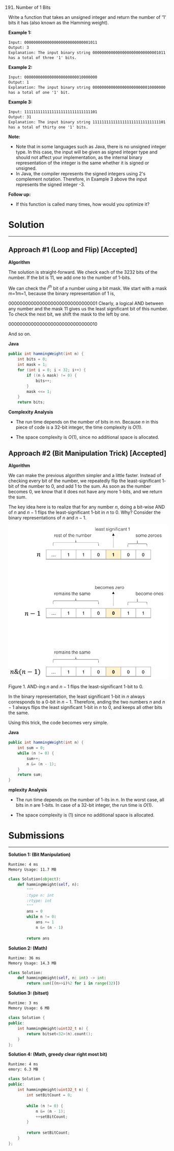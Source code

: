 191. Number of 1 Bits

Write a function that takes an unsigned integer and return the number of '1' bits it has (also known as the Hamming weight).

 

**Example 1:**
```
Input: 00000000000000000000000000001011
Output: 3
Explanation: The input binary string 00000000000000000000000000001011 has a total of three '1' bits.
```

**Example 2:**
```
Input: 00000000000000000000000010000000
Output: 1
Explanation: The input binary string 00000000000000000000000010000000 has a total of one '1' bit.
```

**Example 3:**
```
Input: 11111111111111111111111111111101
Output: 31
Explanation: The input binary string 11111111111111111111111111111101 has a total of thirty one '1' bits.
```

**Note:**

* Note that in some languages such as Java, there is no unsigned integer type. In this case, the input will be given as signed integer type and should not affect your implementation, as the internal binary representation of the integer is the same whether it is signed or unsigned.
* In Java, the compiler represents the signed integers using 2's complement notation. Therefore, in Example 3 above the input represents the signed integer -3.
 

**Follow up:**

* If this function is called many times, how would you optimize it?

# Solution
---
## Approach #1 (Loop and Flip) [Accepted]
**Algorithm**

The solution is straight-forward. We check each of the 3232 bits of the number. If the bit is 11, we add one to the number of $1$-bits.

We can check the $i^{th}$ bit of a number using a bit mask. We start with a mask m=1m=1, because the binary representation of $1$ is,

$00000000000000000000000000000001$ Clearly, a logical AND between any number and the mask 11 gives us the least significant bit of this number. To check the next bit, we shift the mask to the left by one.

$00000000000000000000000000000010$

And so on.

**Java**
```java
public int hammingWeight(int n) {
    int bits = 0;
    int mask = 1;
    for (int i = 0; i < 32; i++) {
        if ((n & mask) != 0) {
            bits++;
        }
        mask <<= 1;
    }
    return bits;
```

**Complexity Analysis**

* The run time depends on the number of bits in nn. Because $n$ in this piece of code is a 32-bit integer, the time complexity is $O(1)$.

* The space complexity is $O(1)$, since no additional space is allocated.

## Approach #2 (Bit Manipulation Trick) [Accepted]
**Algorithm**

We can make the previous algorithm simpler and a little faster. Instead of checking every bit of the number, we repeatedly flip the least-significant $1$-bit of the number to $0$, and add $1$ to the sum. As soon as the number becomes $0$, we know that it does not have any more $1$-bits, and we return the sum.

The key idea here is to realize that for any number $n$, doing a bit-wise AND of $n$ and $n - 1$ flips the least-significant $1$-bit in $n$ to $0$. Why? Consider the binary representations of $n$ and $n - 1$.

![191_Number_Of_Bits.png](img/191_Number_Of_Bits.png)

Figure 1. AND-ing $n$ and $n-1$ flips the least-significant $1$-bit to 0.

In the binary representation, the least significant $1$-bit in $n$ always corresponds to a $0$-bit in $n - 1$. Therefore, anding the two numbers $n$ and $n - 1$ always flips the least significant $1$-bit in $n$ to $0$, and keeps all other bits the same.

Using this trick, the code becomes very simple.

**Java**
```java
public int hammingWeight(int n) {
    int sum = 0;
    while (n != 0) {
        sum++;
        n &= (n - 1);
    }
    return sum;
}
```

**mplexity Analysis**

* The run time depends on the number of $1$-its in $n$. In the worst case, all bits in $n$ are $1$-bits. In case of a 32-bit integer, the run time is $O(1)$.

* The space complexity is $(1)$ since no additional space is allocated.

# Submissions
---
**Solution 1: (Bit Manipulation)**
```
Runtime: 4 ms
Memory Usage: 11.7 MB
```
```python
class Solution(object):
    def hammingWeight(self, n):
        """
        :type n: int
        :rtype: int
        """
        ans = 0
        while n != 0:
            ans += 1
            n &= (n - 1)

        return ans
```

**Solution 2: (Math)**
```
Runtime: 36 ms
Memory Usage: 14.3 MB
```
```python
class Solution:
    def hammingWeight(self, n: int) -> int:
        return sum([(n>>i)%2 for i in range(32)])
```

**Solution 3: (bitset)**
```
Runtime: 3 ms
Memory Usage: 6 MB
```
```c++
class Solution {
public:
    int hammingWeight(uint32_t n) {
        return bitset<32>(n).count(); 
    }
};
```

**Solution 4: (Math, greedy clear right most bit)**
```
Runtime: 4 ms
emory: 6.3 MB
```
```c++
class Solution {
public:
    int hammingWeight(uint32_t n) {
        int setBitCount = 0;
        
		while (n != 0) {
            n &= (n - 1);
            ++setBitCount;
        }
		
        return setBitCount;
    }
};
```
